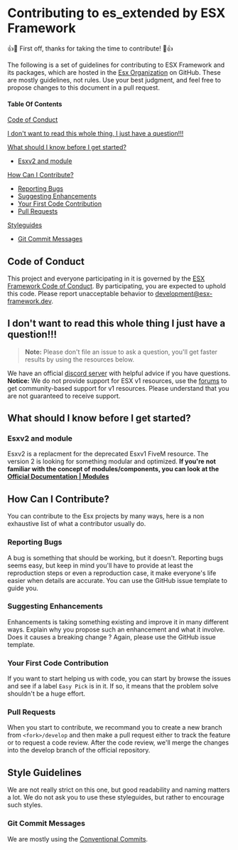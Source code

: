 # Contributing to es_extended by ESX Framework

:+1::tada: First off, thanks for taking the time to contribute! :tada::+1:

The following is a set of guidelines for contributing to ESX Framework and its packages, which are hosted in the [Esx Organization](https://github.com/esx-framework) on GitHub. These are mostly guidelines, not rules. Use your best judgment, and feel free to propose changes to this document in a pull request.

#### Table Of Contents

[Code of Conduct](#code-of-conduct)

[I don't want to read this whole thing, I just have a question!!!](#i-dont-want-to-read-this-whole-thing-i-just-have-a-question)

[What should I know before I get started?](#what-should-i-know-before-i-get-started)

- [Esxv2 and module](#esx-v2-and-modules)

[How Can I Contribute?](#how-can-i-contribute)

- [Reporting Bugs](#reporting-bugs)
- [Suggesting Enhancements](#suggesting-enhancements)
- [Your First Code Contribution](#your-first-code-contribution)
- [Pull Requests](#pull-requests)

[Styleguides](#styleguides)

- [Git Commit Messages](#git-commit-messages)

## Code of Conduct

This project and everyone participating in it is governed by the [ESX Framework Code of Conduct](CODE_OF_CONDUCT.md). By participating, you are expected to uphold this code. Please report unacceptable behavior to [development@esx-framework.dev](mailto:develoment@esx-framework.dev).

## I don't want to read this whole thing I just have a question!!!

> **Note:** Please don't file an issue to ask a question, you'll get faster results by using the resources below.

We have an official [discord server](https://discord.gg/ztzKWAF) with helpful advice if you have questions. **Notice:** We do not provide support for ESX v1 resources, use the [forums](https://forum.esx-framework.org/) to get community-based support for v1 resources. Please understand that you are not guaranteed to receive support.

## What should I know before I get started?

### Esxv2 and module

Esxv2 is a replacment for the deprecated Esxv1 FiveM resource. The version 2 is looking for something modular and optimized. **If you're not familiar with the concept of modules/components, you can look at the [Official Documentation | Modules](https://wiki.esx-framework.org/es_extended2/modules/)**

## How Can I Contribute?

You can contribute to the Esx projects by many ways, here is a non exhaustive list of what a contributor usually do.

### Reporting Bugs

A bug is something that should be working, but it doesn't.
Reporting bugs seems easy, but keep in mind you'll have to provide at least the reproduction steps or even a reproduction case, it make everyone's life easier when details are accurate. You can use the GitHub issue template to guide you.

### Suggesting Enhancements

Enhancements is taking something existing and improve it in many different ways. Explain why you propose such an enhancement and what it involve. Does it causes a breaking change ? Again, please use the GitHub issue template.

### Your First Code Contribution

If you want to start helping us with code, you can start by browse the issues and see if a label `Easy Pick` is in it. If so, it means that the problem solve shouldn't be a huge effort.

### Pull Requests

When you start to contribute, we recommand you to create a new branch from `<fork>/develop` and then make a pull request either to track the feature or to request a code review. After the code review, we'll merge the changes into the develop branch of the official repository.

## Style Guidelines

We are not really strict on this one, but good readability and naming matters a lot.
We do not ask you to use these styleguides, but rather to encourage such styles.

### Git Commit Messages

We are mostly using the [Conventional Commits](https://www.conventionalcommits.org/en/v1.0.0-beta.4/).
